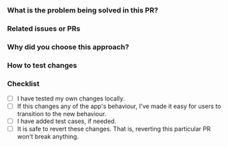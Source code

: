 ### What is the problem being solved in this PR?

<!-- Describe what you're implementing. Are you fixing a bug? Adding a new feature? Describe it with detail! -->

### Related issues or PRs

<!-- Provide links to or descriptions of any other issues or pull requests that may be related to this PR -->

### Why did you choose this approach?

<!-- Why have you chosen to implement this in this particular way? -->

### How to test changes

<!-- Provide step-by-step instructions to test this change, in a numbered list. -->

### Checklist
- [ ] I have tested my own changes locally.
- [ ] If this changes any of the app's behaviour, I've made it easy for users to transition to the new behaviour.
- [ ] I have added test cases, if needed.
- [ ] It is safe to revert these changes. That is, reverting this particular PR won't break anything.
